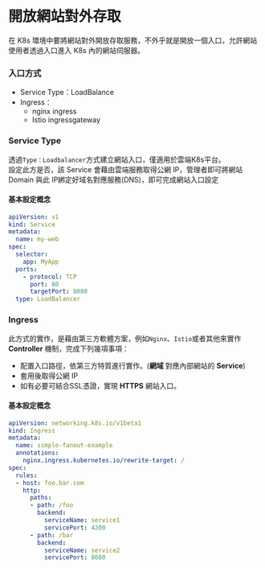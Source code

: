 # 開放網站對外存取

在 K8s 環境中要將網站對外開放存取服務，不外乎就是開放一個入口，允許網站使用者透過入口進入 K8s 內的網站伺服器。

### 入口方式

* Service Type：LoadBalance
* Ingress：
  * nginx ingress
  * Istio ingressgateway

### Service Type

透過`Type：Loadbalancer`方式建立網站入口，僅適用於雲端K8s平台。  
設定此方是否，該 Service 會藉由雲端服務取得公網 IP，管理者即可將網站 Domain 與此  IP綁定好域名對應服務\(DNS\)，即可完成網站入口設定

#### 基本設定概念

```yaml
apiVersion: v1
kind: Service
metadata:
  name: my-web
spec:
  selector:
    app: MyApp
  ports:
    - protocol: TCP
      port: 80
      targetPort: 8080
  type: LoadBalancer
```

### Ingress

此方式的實作，是藉由第三方軟體方案，例如`Nginx`、`Istio`或者其他來實作 **Controller** 機制，完成下列幾項事項：

* 配置入口路徑，依第三方特質進行實作。\(**網域** 對應內部網站的 **Service**\)
* 套用後取得公網 IP
* 如有必要可結合SSL憑證，實現 **HTTPS** 網站入口。

#### 基本設定概念

```yaml
apiVersion: networking.k8s.io/v1beta1
kind: Ingress
metadata:
  name: simple-fanout-example
  annotations:
    nginx.ingress.kubernetes.io/rewrite-target: /
spec:
  rules:
  - host: foo.bar.com
    http:
      paths:
      - path: /foo
        backend:
          serviceName: service1
          servicePort: 4200
      - path: /bar
        backend:
          serviceName: service2
          servicePort: 8080
```

